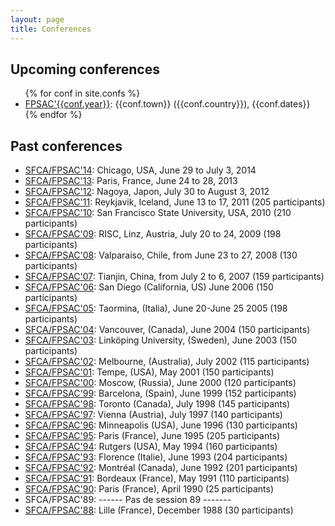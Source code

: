 ```yaml
---
layout: page
title: Conferences
---
```


## Upcoming conferences

<ul>
  {% for conf in site.confs %}
  <li><a href="{{ conf.url }}">FPSAC'{{conf.year}}</a>: {{conf.town}} ({{conf.country}}), {{conf.dates}}</li>
  {% endfor %}
</ul>

## Past conferences

- [SFCA/FPSAC'14](http://sites.google.com/site/fpsac2014/): Chicago, USA, June 29 to July 3, 2014
- [SFCA/FPSAC'13](http://www.liafa.univ-paris-diderot.fr/fpsac13): Paris, France, June 24 to 28, 2013
- [SFCA/FPSAC'12](FPSAC12/fpsac12.html): Nagoya, Japon, July 30 to August 3, 2012
- [SFCA/FPSAC'11](FPSAC11/fpsac11.html): Reykjavik, Iceland, June 13 to 17, 2011 (205 participants)
- [SFCA/FPSAC'10](FPSAC10/fpsac10.html): San Francisco State University, USA, 2010 (210 participants)
- [SFCA/FPSAC'09](FPSAC09/fpsac09.html): RISC, Linz, Austria, July 20 to 24, 2009 (198 participants)
- [SFCA/FPSAC'08](FPSAC08/fpsac08.html): Valparaiso, Chile, from June 23 to 27, 2008 (130 participants)
- [SFCA/FPSAC'07](FPSAC07/fpsac07.html): Tianjin, China, from July 2 to 6, 2007 (159 participants)
- [SFCA/FPSAC'06](FPSAC06/fpsac06.html): San Diego (California, US) June 2006 (150 participants)
- [SFCA/FPSAC'05](FPSAC05/fpsac05.html): Taormina, (Italia), June 20-June 25 2005 (198 participants)
- [SFCA/FPSAC'04](FPSAC04/fpsac04.html): Vancouver, (Canada), June 2004 (150 participants)
- [SFCA/FPSAC'03](FPSAC03/fpsac03.html): Link&ouml;ping University, (Sweden), June 2003 (150 participants)
- [SFCA/FPSAC'02](FPSAC02/fpsac02.html): Melbourne, (Australia), July 2002 (115 participants)
- [SFCA/FPSAC'01](FPSAC01/fpsac01.html): Tempe, (USA), May 2001 (150 participants)
- [SFCA/FPSAC'00](FPSAC00/fpsac00.html): Moscow, (Russia), June 2000 (120 participants)
- [SFCA/FPSAC'99](FPSAC99/fpsac99.html): Barcelona, (Spain), June 1999 (152 participants)
- [SFCA/FPSAC'98](FPSAC98/fpsac98.html): Toronto (Canada), July 1998 (145 participants)
- [SFCA/FPSAC'97](FPSAC97/fpsac97.html): Vienna (Austria), July 1997 (140 participants)
- [SFCA/FPSAC'96](FPSAC96/fpsac96.html): Minneapolis (USA), June 1996 (130 participants)
- [SFCA/FPSAC'95](FPSAC95/fpsac95.html): Paris (France), June 1995 (205 participants)
- [SFCA/FPSAC'94](FPSAC94/fpsac94.html): Rutgers (USA), May 1994 (160 participants)
- [SFCA/FPSAC'93](FPSAC93/fpsac93.html): Florence (Italie), June 1993 (204 participants)
- [SFCA/FPSAC'92](FPSAC92/fpsac92.html): Montr&eacute;al (Canada), June 1992 (201 participants)
- [SFCA/FPSAC'91](FPSAC91/fpsac91.html): Bordeaux (France), May 1991 (110 participants)
- [SFCA/FPSAC'90](FPSAC90/fpsac90.html): Paris (France), April 1990 (25 participants)
- SFCA/FPSAC'89: ------ Pas de session 89 -------
- [SFCA/FPSAC'88](FPSAC88/fpsac88.html): Lille (France), December 1988 (30 participants)
